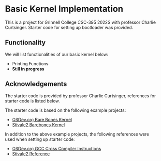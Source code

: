 # Basic Kernel Implementation
This is a project for Grinnell College CSC-395 2022S with professor Charlie Curtsinger. Starter code for setting up bootloader was provided.

## Functionality
We will list functionalities of our basic kernel below:
* Printing Functions
* **Still in progress**

## Acknowledgements
The starter code is provided by professor Charlie Curtsinger, references for starter code is listed below.

The starter code is based on the following example projects:
- [OSDev.org Bare Bones Kernel](https://wiki.osdev.org/Bare_bones)
- [Stivale2 Barebones Kernel](https://github.com/stivale/stivale2-barebones)

In addition to the above example projects, the following references were used when setting up starter code:
- [OSDev.org GCC Cross Compiler Instructions](https://wiki.osdev.org/GCC_Cross-Compiler)
- [Stivale2 Reference](https://github.com/stivale/stivale/blob/master/STIVALE2.md)